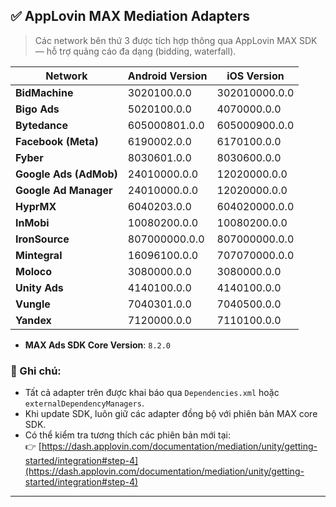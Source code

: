 ## ✅ AppLovin MAX Mediation Adapters

> Các network bên thứ 3 được tích hợp thông qua AppLovin MAX SDK — hỗ trợ quảng cáo đa dạng (bidding, waterfall).

| Network        | Android Version     | iOS Version        |
|----------------|---------------------|--------------------|
| **BidMachine** | 3020100.0.0         | 302010000.0.0      |
| **Bigo Ads**   | 5020100.0.0         | 4070000.0.0        |
| **Bytedance**  | 605000801.0.0       | 605000900.0.0      |
| **Facebook (Meta)** | 6190002.0.0   | 6170100.0.0        |
| **Fyber**      | 8030601.0.0         | 8030600.0.0        |
| **Google Ads (AdMob)** | 24010000.0.0 | 12020000.0.0      |
| **Google Ad Manager** | 24010000.0.0 | 12020000.0.0      |
| **HyprMX**     | 6040203.0.0         | 604020000.0.0      |
| **InMobi**     | 10080200.0.0        | 10080200.0.0       |
| **IronSource** | 807000000.0.0       | 807000000.0.0      |
| **Mintegral**  | 16096100.0.0        | 707070000.0.0      |
| **Moloco**     | 3080000.0.0         | 3080000.0.0        |
| **Unity Ads**  | 4140100.0.0         | 4140100.0.0        |
| **Vungle**     | 7040301.0.0         | 7040500.0.0        |
| **Yandex**     | 7120000.0.0         | 7110100.0.0        |

- **MAX Ads SDK Core Version**: `8.2.0`

### 🔎 Ghi chú:
- Tất cả adapter trên được khai báo qua `Dependencies.xml` hoặc `externalDependencyManagers`.
- Khi update SDK, luôn giữ các adapter đồng bộ với phiên bản MAX core SDK.
- Có thể kiểm tra tương thích các phiên bản mới tại:  
  👉 [https://dash.applovin.com/documentation/mediation/unity/getting-started/integration#step-4](https://dash.applovin.com/documentation/mediation/unity/getting-started/integration#step-4)

---

